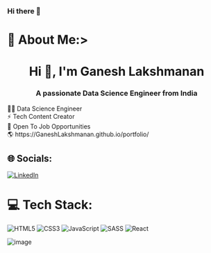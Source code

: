 ### Hi there 👋

# 💫 About Me:>
<h1 align="center">Hi 👋, I'm Ganesh Lakshmanan</h1>
<h3 align="center">A passionate Data Science Engineer from India</h3>
👨‍💻 Data Science Engineer<br>⚡ Tech Content Creator<br>💼 Open To Job Opportunities<br>🌎 https://GaneshLakshmanan.github.io/portfolio/ <br>


## 🌐 Socials:
[![LinkedIn](https://img.shields.io/badge/LinkedIn-%230077B5.svg?logo=linkedin&logoColor=white)](https://www.linkedin.com/in/ganeshlakshmanan17/) 

# 💻 Tech Stack:
![HTML5](https://img.shields.io/badge/html5-%23E34F26.svg?style=for-the-badge&logo=html5&logoColor=white) ![CSS3](https://img.shields.io/badge/css3-%231572B6.svg?style=for-the-badge&logo=css3&logoColor=white) ![JavaScript](https://img.shields.io/badge/javascript-%23323330.svg?style=for-the-badge&logo=javascript&logoColor=%23F7DF1E) ![SASS](https://img.shields.io/badge/SASS-hotpink.svg?style=for-the-badge&logo=SASS&logoColor=white) ![React](https://img.shields.io/badge/react-%2320232a.svg?style=for-the-badge&logo=react&logoColor=%2361DAFB)

![image](https://github.com/GaneshLakshmanan/GaneshLakshmanan/assets/158836370/6ac57170-5889-4f48-b7b8-0db2004a8647)
